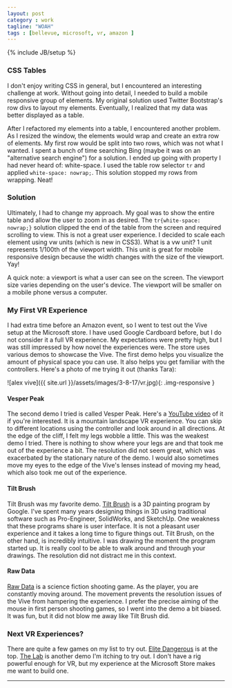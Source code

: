 ```yaml
---
layout: post
category : work
tagline: "WOAH"
tags : [bellevue, microsoft, vr, amazon ]
---
```

{% include JB/setup %}

### CSS Tables

I don't enjoy writing CSS in general, but I encountered an interesting challenge at work. Without going into detail, I needed to build a mobile responsive group of elements. My original solution used Twitter Bootstrap's row divs to layout my elements. Eventually, I realized that my data was better displayed as a table.


After I refactored my elements into a table, I encountered another problem. As I resized the window, the elements would wrap and create an extra row of elements. My first row would be split into two rows, which was not what I wanted. I spent a bunch of time searching Bing (maybe it was on an "alternative search engine") for a solution. I ended up going with property I had never heard of: white-space. I used the table row selector `tr` and applied `white-space: nowrap;`. This solution stopped my rows from wrapping. Neat!


### Solution


Ultimately, I had to change my approach. My goal was to show the entire table and allow the user to zoom in as desired. The `tr{white-space: nowrap;}` solution clipped the end of the table from the screen and required scrolling to view. This is not a great user experience. I decided to scale each element using vw units (which is new in CSS3). What is a vw unit? 1 unit represents 1/100th of the viewport width. This unit is great for mobile responsive design because the width changes with the size of the viewport. Yay!


A quick note: a viewport is what a user can see on the screen. The viewport size varies depending on the user's device. The viewport will be smaller on a mobile phone versus a computer.


### My First VR Experience

I had extra time before an Amazon event, so I went to test out the Vive setup at the Microsoft store. I have used Google Cardboard before, but I do not consider it a full VR experience. My expectations were pretty high, but I was still impressed by how novel the experiences were. The store uses various demos to showcase the Vive. The first demo helps you visualize the amount of physical space you can use. It also helps you get familiar with the controllers. Here's a photo of me trying it out (thanks Tara):

![alex vive]({{ site.url }}/assets/images/3-8-17/vr.jpg){: .img-responsive }

#### Vesper Peak

The second demo I tried is called Vesper Peak. Here's a [YouTube video](https://www.youtube.com/watch?v=ebduy3C5pzA) of it if you're interested. It is a mountain landscape VR experience. You can skip to different locations using the controller and look around in all directions. At the edge of the cliff, I felt my legs wobble a little. This was the weakest demo I tried. There is nothing to show where your legs are and that took me out of the experience a bit. The resolution did not seem great, which was exacerbated by the stationary nature of the demo. I would also sometimes move my eyes to the edge of the Vive's lenses instead of moving my head, which also took me out of the experience.

#### Tilt Brush

Tilt Brush was my favorite demo. [Tilt Brush](https://www.tiltbrush.com/) is a 3D painting program by Google. I've spent many years designing things in 3D using traditional software such as Pro-Engineer, SolidWorks, and SketchUp. One weakness that these programs share is user interface. It is not a pleasant user experience and it takes a long time to figure things out. Tilt Brush, on the other hand, is incredibly intuitive. I was drawing the moment the program started up. It is really cool to be able to walk around and through your drawings. The resolution did not distract me in this context.

#### Raw Data

[Raw Data](http://store.steampowered.com/app/436320/) is a science fiction shooting game. As the player, you are constantly moving around. The movement prevents the resolution issues of the Vive from hampering the experience. I prefer the precise aiming of the mouse in first person shooting games, so I went into the demo a bit biased. It was fun, but it did not blow me away like Tilt Brush did.


### Next VR Experiences?

There are quite a few games on my list to try out. [Elite Dangerous](http://store.steampowered.com/app/359320/) is at the top. [The Lab](http://store.steampowered.com/app/450390/) is another demo I'm itching to try out. I don't have a rig powerful enough for VR, but my experience at the Microsoft Store makes me want to build one.

---
